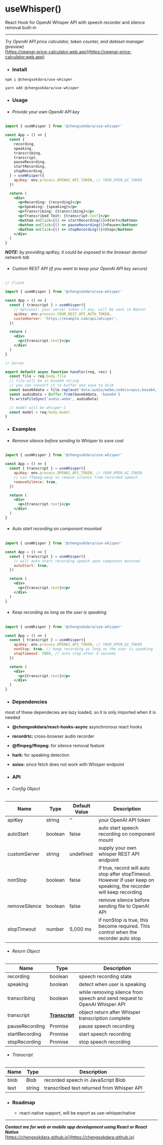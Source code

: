 # useWhisper()

React Hook for OpenAI Whisper API with speech recorder and silence removal built-in

---

_Try OpenAI API price calculator, token counter, and dataset manager (preview)_  
[https://openai-price-calculator.web.app](https://openai-price-calculator.web.app)

- ### Install

`npm i @chengsokdara/use-whisper`

`yarn add @chengsokdara/use-whisper`

- ### Usage

- ###### Provide your own OpenAI API key

```jsx
import { useWhisper } from '@chengsokdara/use-whisper'

const App = () => {
  const {
    recording,
    speaking,
    transcribing,
    transcript,
    pauseRecording,
    startRecording,
    stopRecording,
  } = useWhisper({
    apiKey: env.process.OPENAI_API_TOKEN, // YOUR_OPEN_AI_TOKEN
  })

  return (
    <div>
      <p>Recording: {recording}</p>
      <p>Speaking: {speaking}</p>
      <p>Transcribing: {transcribing}</p>
      <p>Transcribed Text: {transcript.text}</p>
      <button onClick={() => startRecording()}>Start</button>
      <button onClick={() => pauseRecording()}>Pause</button>
      <button onClick={() => stopRecording()}>Stop</button>
    </div>
  )
}
```

_**NOTE:** by providing apiKey, it could be exposed in the browser devtool network tab_

- ###### Custom REST API (if you want to keep your OpenAI API key secure)

```jsx
// Client

import { useWhisper } from '@chengsokdara/use-whisper'

const App = () => {
  const { transcript } = useWhisper({
    // Optional: your server token if any, will be sent in Bearer
    apiKey: env.process.YOUR_REST_API_AUTH_TOKEN,
    customServer: 'https://example.com/api/whisper',
  })

  return (
    <div>
      <p>{transcript.text}</p>
    </div>
  )
}
```

```javascript
// Server

export default async function handler(req, res) {
  const file = req.body.file
  // file will be in base64 string
  // you can convert it to buffer and save to disk
  const base64data = file.replace('data:audio/webm;codecs=opus;base64,', '')
  const audioData = Buffer.from(base64data, 'base64')
  fs.writeFileSync('audio.webm', audioData)

  // model will be whisper-1
  const model = req.body.model
}
```

- ### Examples

- ###### Remove silence before sending to Whisper to save cost

```jsx
import { useWhisper } from '@chengsokdara/use-whisper'

const App = () => {
  const { transcript } = useWhisper({
    apiKey: env.process.OPENAI_API_TOKEN, // YOUR_OPEN_AI_TOKEN
    // use ffmpeg-wasp to remove silence from recorded speech
    removeSilence: true,
  })

  return (
    <div>
      <p>{transcript.text}</p>
    </div>
  )
}
```

- ###### Auto start recording on component mounted

```jsx
import { useWhisper } from '@chengsokdara/use-whisper'

const App = () => {
  const { transcript } = useWhisper({
    // will auto start recording speech upon component mounted
    autoStart: true,
  })

  return (
    <div>
      <p>{transcript.text}</p>
    </div>
  )
}
```

- ###### Keep recording as long as the user is speaking

```jsx
import { useWhisper } from '@chengsokdara/use-whisper'

const App = () => {
  const { transcript } = useWhisper({
    apiKey: env.process.OPENAI_API_TOKEN, // YOUR_OPEN_AI_TOKEN
    nonStop: true, // keep recording as long as the user is speaking
    stopTimeout: 5000, // auto stop after 5 seconds
  })

  return (
    <div>
      <p>{transcript.text}</p>
    </div>
  )
}
```

- ### Dependencies

most of these dependecies are lazy loaded, so it is only imported when it is needed

- **@chengsokdara/react-hooks-async** asynchronous react hooks
- **recordrtc:** cross-browser audio recorder
- **@ffmpeg/ffmpeg:** for silence removal feature
- **hark:** for speaking detection
- **axios:** since fetch does not work with Whisper endpoint

- ### API

- ###### Config Object

| Name          | Type    | Default Value | Description                                                                                                          |
| ------------- | ------- | ------------- | -------------------------------------------------------------------------------------------------------------------- |
| apiKey        | string  | ''            | your OpenAI API token                                                                                                |
| autoStart     | boolean | false         | auto start speech recording on component mount                                                                       |
| customServer  | string  | undefined     | supply your own whisper REST API endpoint                                                                            |
| nonStop       | boolean | false         | if true, record will auto stop after stopTimeout. However if user keep on speaking, the recorder will keep recording |
| removeSilence | boolean | false         | remove silence before sending file to OpenAI API                                                                     |
| stopTimeout   | number  | 5,000 ms      | if nonStop is true, this become required. This control when the recorder auto stop                                   |

- ###### Return Object

| Name           | Type                          | Description                                                               |
| -------------- | ----------------------------- | ------------------------------------------------------------------------- |
| recording      | boolean                       | speech recording state                                                    |
| speaking       | boolean                       | detect when user is speaking                                              |
| transcribing   | boolean                       | while removing silence from speech and send request to OpenAI Whisper API |
| transcript     | [**Transcript**](#transcript) | object return after Whisper transcription complete                        |
| pauseRecording | Promise                       | pause speech recording                                                    |
| startRecording | Promise                       | start speech recording                                                    |
| stopRecording  | Promise                       | stop speech recording                                                     |

- ###### Transcript

| Name | Type   | Description                                |
| ---- | ------ | ------------------------------------------ |
| blob | Blob   | recorded speech in JavaScript Blob         |
| text | string | transcribed text returned from Whisper API |

- ### Roadmap

  - react-native support, will be export as use-whisper/native

---

**_Contact me for web or mobile app development using React or React Native_**  
[https://chengsokdara.github.io](https://chengsokdara.github.io)
